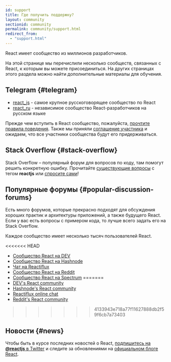 ```yaml
---
id: support
title: Где получить поддержку?
layout: community
sectionid: community
permalink: community/support.html
redirect_from:
  - "support.html"
---
```


React имеет сообщество из миллионов разработчиков.

На этой странице мы перечислили несколько сообществ, связанных с React, к которым вы можете присоединиться. На других страницах этого раздела можно найти дополнительные материалы для обучения.

## Telegram {#telegram}

* [react_js](https://telegram.me/react_js) - самое крупное русскоговорящее сообщество по React
* [react_ru](http://t.me/react_ru) - независимое сообщество React-разработчиков на русском языке

Прежде чем вступить в React сообщество, пожалуйста, [прочтите правила поведения](https://github.com/facebook/react/blob/main/CODE_OF_CONDUCT.md). Также мы приняли [соглашение участника](https://www.contributor-covenant.org/) и ожидаем, что все участники сообщества будут его придерживаться.

## Stack Overflow {#stack-overflow}

Stack Overflow – популярный форум для вопросов по коду, там помогут решить конкретную ошибку. Прочитайте [существующие вопросы](https://stackoverflow.com/questions/tagged/reactjs) с тегом **reactjs** или [спросите сами](https://stackoverflow.com/questions/ask?tags=reactjs)!

## Популярные форумы {#popular-discussion-forums}

Есть много форумов, которые прекрасно подходят для обсуждения хороших практик и архитектуры приложений, а также будущего React. Если у вас есть вопросы с примером кода, то лучше всего задать его на Stack Overflow.

Каждое сообщество имеет несколько тысяч пользователей React.

<<<<<<< HEAD
* [Сообщество React на DEV](https://dev.to/t/react)
* [Сообщество React на Hashnode](https://hashnode.com/n/reactjs)
* [Чат на Reactiflux](https://discord.gg/reactiflux)
* [Сообщество React на Reddit](https://www.reddit.com/r/reactjs/)
* [Сообщество React на Spectrum](https://spectrum.chat/react)
=======
* [DEV's React community](https://dev.to/t/react)
* [Hashnode's React community](https://hashnode.com/n/reactjs)
* [Reactiflux online chat](https://discord.gg/reactiflux)
* [Reddit's React community](https://www.reddit.com/r/reactjs/)
>>>>>>> 4133943e718a77f11627888db2f59f6cb7a73403

## Новости {#news}

Чтобы быть в курсе последних новостей о React, [подпишитесь на **@reactjs** в Twitter](https://twitter.com/reactjs) и следите за обновлениями на [официальном блоге React](/blog/).
